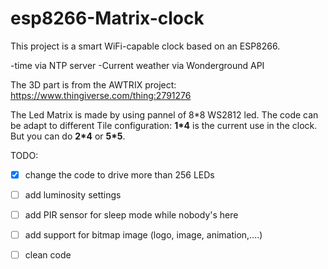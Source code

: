 # esp8266-Matrix-clock
This project is a smart WiFi-capable clock based on an ESP8266.

-time via NTP server 
-Current weather via Wonderground API

The 3D part is from the AWTRIX project:
https://www.thingiverse.com/thing:2791276

The Led Matrix is made by using pannel of 8\*8 WS2812 led. The code can be adapt to different Tile configuration: **1\*4** is the current use in the clock. But you can do **2\*4** or **5*5**.

TODO:

- [x] change the code to drive more than 256 LEDs

- [ ] add luminosity settings

- [ ] add PIR sensor for sleep mode while nobody's here

- [ ] add support for bitmap image (logo, image, animation,....)

- [ ] clean code
